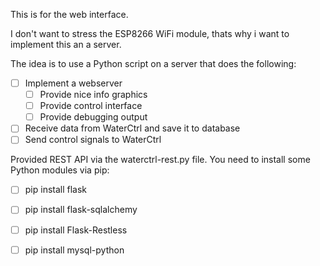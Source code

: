 This is for the web interface.

I don't want to stress the ESP8266 WiFi module,
thats why i want to implement this an a server.

The idea is to use a Python script on a server that does the following:
- [ ] Implement a webserver
  - [ ] Provide nice info graphics
  - [ ] Provide control interface
  - [ ] Provide debugging output
- [ ] Receive data from WaterCtrl and save it to database
- [ ] Send control signals to WaterCtrl

Provided REST API via the waterctrl-rest.py file.
You need to install some Python modules via pip:
- [ ] pip install flask
- [ ] pip install flask-sqlalchemy
- [ ] pip install Flask-Restless
- [ ] pip install mysql-python


